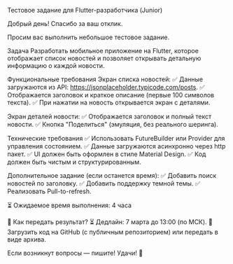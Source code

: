 Тестовое задание для Flutter-разработчика (Junior)

Добрый день! Спасибо за ваш отклик.

Просим вас выполнить небольшое тестовое задание.

Задача
Разработать мобильное приложение на Flutter, которое отображает список новостей и позволяет открывать детальную информацию о каждой новости.

Функциональные требования
Экран списка новостей:
✅ Данные загружаются из API: https://jsonplaceholder.typicode.com/posts.
✅ Отображается заголовок и краткое описание (первые 100 символов текста).
✅ При нажатии на новость открывается экран с деталями.

Экран деталей новости:
✅ Отображается заголовок и полный текст новости.
✅ Кнопка "Поделиться" (эмуляция, без реального шеринга).

Технические требования
✅ Использовать FutureBuilder или Provider для управления состоянием.
✅ Данные загружаются асинхронно через http пакет.
✅ UI должен быть оформлен в стиле Material Design.
✅ Код должен быть чистым и структурированным.

Дополнительное задание (если останется время):
✅ Добавить поиск новостей по заголовку.
✅ Добавить поддержку темной темы.
✅ Реализовать Pull-to-refresh.

⏳ Ожидаемое время выполнения:
4 часа

📌 Как передать результат?
⏳ Дедлайн: 7 марта до 13:00 (по МСК).
📂 Загрузить код на GitHub (с публичным репозиторием) или передать в виде архива.

Если возникнут вопросы — пишите! Удачи! 🚀
